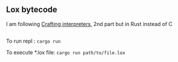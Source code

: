 ## Lox bytecode

I am following [Crafting interpreters](https:://craftinginterpreters.com), 2nd part but in Rust instead of C

##
To run repl :
`cargo run`

To execute *.lox file: 
`cargo run path/to/file.lox`
